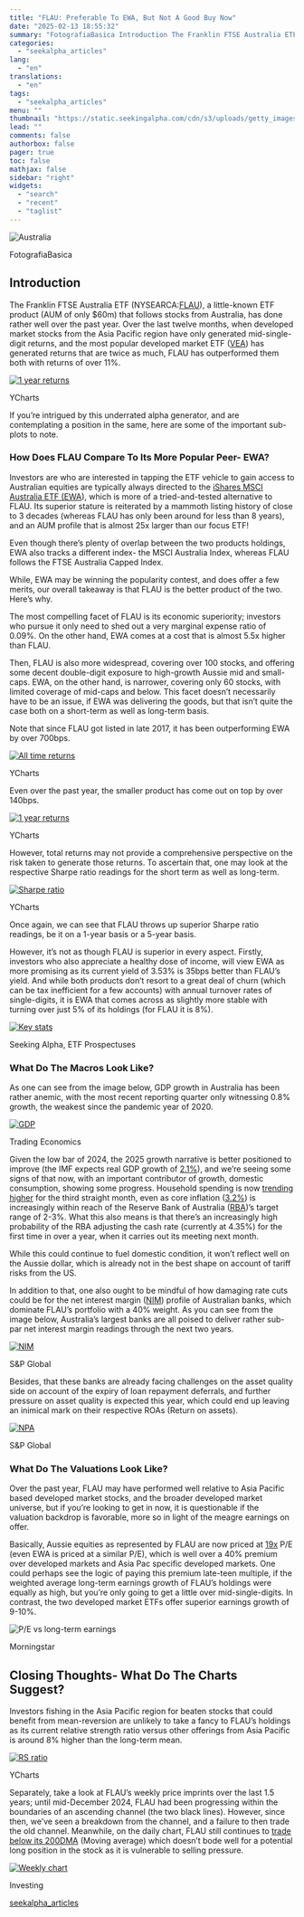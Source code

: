 ```yaml
---
title: "FLAU: Preferable To EWA, But Not A Good Buy Now"
date: "2025-02-13 18:55:32"
summary: "FotografiaBasica Introduction The Franklin FTSE Australia ETF (NYSEARCA:FLAU), a little-known ETF product (AUM of only $60m) that follows stocks from Australia, has done rather well over the past year. Over the last twelve months, when developed market stocks from the Asia Pacific region have only generated mid-single-digit returns, and the..."
categories:
  - "seekalpha_articles"
lang:
  - "en"
translations:
  - "en"
tags:
  - "seekalpha_articles"
menu: ""
thumbnail: "https://static.seekingalpha.com/cdn/s3/uploads/getty_images/157308843/image_157308843.jpg"
lead: ""
comments: false
authorbox: false
pager: true
toc: false
mathjax: false
sidebar: "right"
widgets:
  - "search"
  - "recent"
  - "taglist"
---
```


![Australia](https://static.seekingalpha.com/cdn/s3/uploads/getty_images/157308843/image_157308843.jpg?io=getty-c-w750) 



FotografiaBasica





**Introduction**
----------------

The Franklin FTSE Australia ETF (NYSEARCA:[FLAU](https://seekingalpha.com/symbol/FLAU "Franklin FTSE Australia ETF")), a little-known ETF product (AUM of only $60m) that follows stocks from Australia, has done rather well over the past year. Over the last twelve months, when developed market stocks from the Asia Pacific region have only generated mid-single-digit returns, and the most popular developed market ETF ([VEA](https://seekingalpha.com/symbol/VEA "Vanguard FTSE Developed Markets ETF")) has generated returns that are twice as much, FLAU has outperformed them both with returns of over 11%.

 [![1 year returns](https://static.seekingalpha.com/uploads/2025/2/13/9658941-17394317676619244.png)](https://static.seekingalpha.com/uploads/2025/2/13/9658941-17394317676619244_origin.png) 



YCharts





If you’re intrigued by this underrated alpha generator, and are contemplating a position in the same, here are some of the important sub-plots to note.

### **How Does FLAU Compare To Its More Popular Peer- EWA?**

Investors are who are interested in tapping the ETF vehicle to gain access to Australian equities are typically always directed to the [iShares MSCI Australia ETF (](https://www.ishares.com/us/products/239607/ishares-msci-australia-etf)[EWA](https://seekingalpha.com/symbol/EWA "iShares MSCI Australia ETF")), which is more of a tried-and-tested alternative to FLAU. Its superior stature is reiterated by a mammoth listing history of close to 3 decades (whereas FLAU has only been around for less than 8 years), and an AUM profile that is almost 25x larger than our focus ETF!

Even though there’s plenty of overlap between the two products holdings, EWA also tracks a different index- the MSCI Australia Index, whereas FLAU follows the FTSE Australia Capped Index.

While, EWA may be winning the popularity contest, and does offer a few merits, our overall takeaway is that FLAU is the better product of the two. Here’s why.

The most compelling facet of FLAU is its economic superiority; investors who pursue it only need to shed out a very marginal expense ratio of 0.09%. On the other hand, EWA comes at a cost that is almost 5.5x higher than FLAU.

Then, FLAU is also more widespread, covering over 100 stocks, and offering some decent double-digit exposure to high-growth Aussie mid and small-caps. EWA, on the other hand, is narrower, covering only 60 stocks, with limited coverage of mid-caps and below. This facet doesn’t necessarily have to be an issue, if EWA was delivering the goods, but that isn’t quite the case both on a short-term as well as long-term basis.

Note that since FLAU got listed in late 2017, it has been outperforming EWA by over 700bps.

 [![All time returns](https://static.seekingalpha.com/uploads/2025/2/13/9658941-17394317684849315.png)](https://static.seekingalpha.com/uploads/2025/2/13/9658941-17394317684849315_origin.png) 



YCharts





Even over the past year, the smaller product has come out on top by over 140bps.

 [![1 year returns](https://static.seekingalpha.com/uploads/2025/2/13/9658941-17394317695587575.png)](https://static.seekingalpha.com/uploads/2025/2/13/9658941-17394317695587575_origin.png) 



YCharts





However, total returns may not provide a comprehensive perspective on the risk taken to generate those returns. To ascertain that, one may look at the respective Sharpe ratio readings for the short term as well as long-term.

 [![Sharpe ratio](https://static.seekingalpha.com/uploads/2025/2/13/9658941-17394317704707348.png)](https://static.seekingalpha.com/uploads/2025/2/13/9658941-17394317704707348_origin.png) 



YCharts





Once again, we can see that FLAU throws up superior Sharpe ratio readings, be it on a 1-year basis or a 5-year basis.

However, it’s not as though FLAU is superior in every aspect. Firstly, investors who also appreciate a healthy dose of income, will view EWA as more promising as its current yield of 3.53% is 35bps better than FLAU’s yield. And while both products don’t resort to a great deal of churn (which can be tax inefficient for a few accounts) with annual turnover rates of single-digits, it is EWA that comes across as slightly more stable with turning over just 5% of its holdings (for FLAU it is 8%).

 [![Key stats](https://static.seekingalpha.com/uploads/2025/2/13/9658941-17394317711627514.png)](https://static.seekingalpha.com/uploads/2025/2/13/9658941-17394317711627514_origin.png) 



Seeking Alpha, ETF Prospectuses





### **What Do The Macros Look Like?**

As one can see from the image below, GDP growth in Australia has been rather anemic, with the most recent reporting quarter only witnessing 0.8% growth, the weakest since the pandemic year of 2020.

 [![GDP](https://static.seekingalpha.com/uploads/2025/2/13/9658941-17394317638354068.png)](https://static.seekingalpha.com/uploads/2025/2/13/9658941-17394317638354068_origin.png) 



Trading Economics





Given the low bar of 2024, the 2025 growth narrative is better positioned to improve (the IMF expects real GDP growth of [2.1%](https://www.imf.org/en/Countries/AUS)), and we’re seeing some signs of that now, with an important contributor of growth, domestic consumption, showing some progress. Household spending is now [trending higher](https://www.reuters.com/markets/australia-household-spending-rises-third-straight-month-dec-2025-02-04/) for the third straight month, even as core inflation ([3.2%](https://www.reuters.com/markets/australia-household-spending-rises-third-straight-month-dec-2025-02-04/)) is increasingly within reach of the Reserve Bank of Australia ([RBA](https://seekingalpha.com/symbol/RBA "RB Global, Inc."))’s target range of 2-3%. What this also means is that there’s an increasingly high probability of the RBA adjusting the cash rate (currently at 4.35%) for the first time in over a year, when it carries out its meeting next month.

While this could continue to fuel domestic condition, it won’t reflect well on the Aussie dollar, which is already not in the best shape on account of tariff risks from the US.

In addition to that, one also ought to be mindful of how damaging rate cuts could be for the net interest margin ([NIM](https://seekingalpha.com/symbol/NIM "Nuveen Select Maturities Municipal Fund")) profile of Australian banks, which dominate FLAU’s portfolio with a 40% weight. As you can see from the image below, Australia’s largest banks are all poised to deliver rather sub-par net interest margin readings through the next two years.

 [![NIM](https://static.seekingalpha.com/uploads/2025/2/13/9658941-17394317645350351.png)](https://static.seekingalpha.com/uploads/2025/2/13/9658941-17394317645350351_origin.png) 



S&P Global





Besides, that these banks are already facing challenges on the asset quality side on account of the expiry of loan repayment deferrals, and further pressure on asset quality is expected this year, which could end up leaving an inimical mark on their respective ROAs (Return on assets).

 [![NPA](https://static.seekingalpha.com/uploads/2025/2/13/9658941-17394317652229102.png)](https://static.seekingalpha.com/uploads/2025/2/13/9658941-17394317652229102_origin.png) 



S&P Global





### **What Do The Valuations Look Like?**

Over the past year, FLAU may have performed well relative to Asia Pacific based developed market stocks, and the broader developed market universe, but if you’re looking to get in now, it is questionable if the valuation backdrop is favorable, more so in light of the meagre earnings on offer.

Basically, Aussie equities as represented by FLAU are now priced at [19x](https://www.morningstar.com/etfs/arcx/flau/portfolio) P/E (even EWA is priced at a similar P/E), which is well over a 40% premium over developed markets and Asia Pac specific developed markets. One could perhaps see the logic of paying this premium late-teen multiple, if the weighted average long-term earnings growth of FLAU’s holdings were equally as high, but you’re only going to get a little over mid-single-digits. In contrast, the two developed market ETFs offer superior earnings growth of 9-10%.

 ![P/E vs long-term earnings](https://static.seekingalpha.com/uploads/2025/2/13/9658941-1739431765864331.png) 



Morningstar





**Closing Thoughts- What Do The Charts Suggest?**
-------------------------------------------------

Investors fishing in the Asia Pacific region for beaten stocks that could benefit from mean-reversion are unlikely to take a fancy to FLAU’s holdings as its current relative strength ratio versus other offerings from Asia Pacific is around 8% higher than the long-term mean.

 [![RS ratio](https://static.seekingalpha.com/uploads/2025/2/13/9658941-17394317662183535.png)](https://static.seekingalpha.com/uploads/2025/2/13/9658941-17394317662183535_origin.png) 



YCharts





Separately, take a look at FLAU’s weekly price imprints over the last 1.5 years; until mid-December 2024, FLAU had been progressing within the boundaries of an ascending channel (the two black lines). However, since then, we’ve seen a breakdown from the channel, and a failure to then trade the old channel. Meanwhile, on the daily chart, FLAU still continues to [trade below its 200DMA](https://seekingalpha.com/symbol/FLAU/momentum/performance) (Moving average) which doesn’t bode well for a potential long position in the stock as it is vulnerable to selling pressure.

 [![Weekly chart](https://static.seekingalpha.com/uploads/2025/2/13/9658941-17394317669541345.png)](https://static.seekingalpha.com/uploads/2025/2/13/9658941-17394317669541345_origin.png) 



Investing

[seekalpha_articles](https://seekingalpha.com/article/4757881-flau-preferable-to-ewa-but-not-a-good-buy-now)
